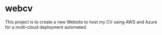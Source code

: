 # webcv
This project is to create a new Website to host my CV using AWS and Azure for a multi-cloud deployment automated.
